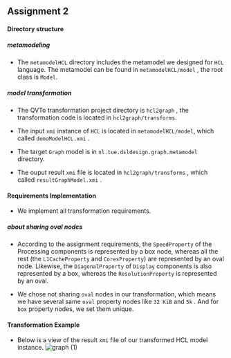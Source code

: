 ## Assignment 2 



#### Directory structure

##### metamodeling

- The `metamodelHCL` directory includes the metamodel we designed for `HCL` language. The metamodel can be found in `metamodelHCL/model` , the root class is `Model`. 

##### model transfermation

- The QVTo transformation project directory is `hcl2graph` , the transformation code is located in `hcl2graph/transforms`. 

- The input `xmi` instance of `HCL` is located in `metamodelHCL/model`, which called `demoModelHCL.xmi` .

- The target `Graph` model is in `nl.tue.dsldesign.graph.metamodel` directory.

- The ouput result `xmi` file is located in `hcl2graph/transforms` , which called `resultGraphModel.xmi` .

  

#### Requirements Implementation

- We implement all transformation requirements.

##### about sharing oval nodes

- According to the assignment requirements, the `SpeedProperty` of the Processing components is represented by a box node, whereas all the rest (the `L1CacheProperty` and `CoresProperty`) are represented by an oval node. Likewise, the `DiagonalProperty` of `Display` components is also represented by a box, whereas the `ResolutionProperty` is represented by an oval.

- We chose not sharing `oval` nodes in our transformation, which means we have several same `oval` property nodes like `32 KiB` and `5k` . And for `box` property nodes, we set them unique.



#### Transformation Example

- Below is a view of the result `xmi` file of our transformed HCL model instance.
![graph (1)](https://user-images.githubusercontent.com/32551030/174314359-b6039196-fa0f-4dc2-be36-ffbfeb0cbe6f.svg)











